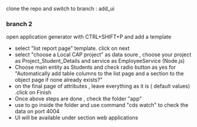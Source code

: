 clone the repo and switch to branch : add_ui


### branch 2 ###

open application generator with CTRL+SHIFT+P and add a template

* select "list report page" template. click on next
* select "choose a Local CAP project" as data soure , choose your project as Project_Student_Details and service as EmployeeService (Node.js)
* Choose main entity as Students and check radio button as yes for "Automatically add table columns to the list page and a section to the object page if none already exists?"
* on the final page of attributes , leave everything as it is ( default values) .click on Finish
* Once above steps are done , check the folder "app"
* use <cd Project_Student_Details> to go inside the folder and use command "cds watch" to check the data  on port 4004 
* UI will be available under section web applications